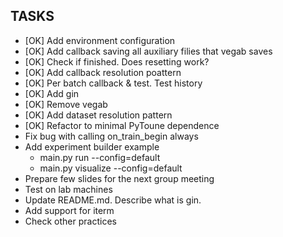 ## TASKS

* [OK] Add environment configuration
* [OK] Add callback saving all auxiliary filies that vegab saves
* [OK] Check if finished. Does resetting work?
* [OK] Add callback resolution poattern
* [OK] Per batch callback & test. Test history
* [OK] Add gin
* [OK] Remove vegab 
* [OK] Add dataset resolution pattern
* [OK] Refactor to minimal PyToune dependence
* Fix bug with calling on_train_begin always
* Add experiment builder example
    - main.py run --config=default
    - main.py visualize --config=default
* Prepare few slides for the next group meeting
* Test on lab machines
* Update README.md. Describe what is gin.
* Add support for iterm
* Check other practices